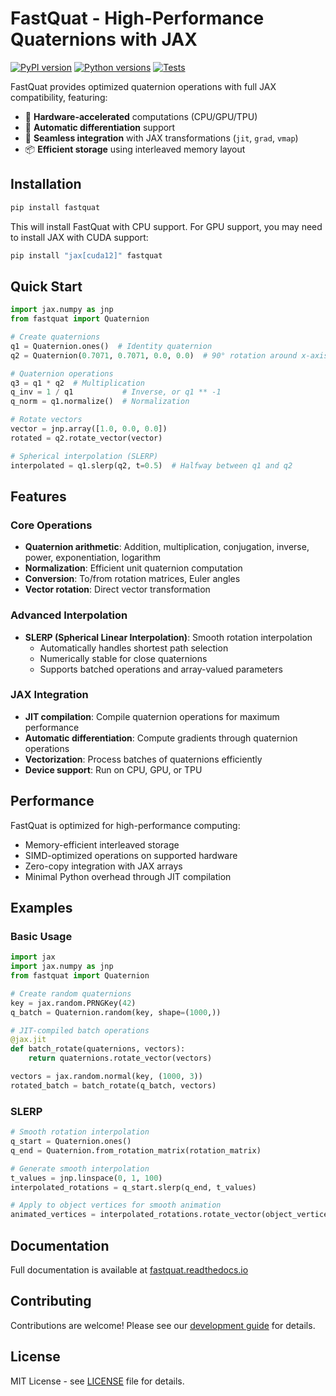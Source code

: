 # FastQuat - High-Performance Quaternions with JAX

[![PyPI version](https://img.shields.io/pypi/v/fastquat)](https://pypi.org/project/fastquat/)
[![Python versions](https://img.shields.io/pypi/pyversions/fastquat)](https://pypi.org/project/fastquat/)
[![Tests](https://github.com/CMBSciPol/fastquat/actions/workflows/tests.yml/badge.svg)](https://github.com/CMBSciPol/fastquat/actions)

FastQuat provides optimized quaternion operations with full JAX compatibility, featuring:

- 🚀 **Hardware-accelerated** computations (CPU/GPU/TPU)
- 🔄 **Automatic differentiation** support
- 🧩 **Seamless integration** with JAX transformations (`jit`, `grad`, `vmap`)
- 📦 **Efficient storage** using interleaved memory layout

## Installation

```bash
pip install fastquat
```
This will install FastQuat with CPU support. For GPU support, you may need to install JAX with CUDA support:

```bash
pip install "jax[cuda12]" fastquat
```


## Quick Start

```python
import jax.numpy as jnp
from fastquat import Quaternion

# Create quaternions
q1 = Quaternion.ones()  # Identity quaternion
q2 = Quaternion(0.7071, 0.7071, 0.0, 0.0)  # 90° rotation around x-axis

# Quaternion operations
q3 = q1 * q2  # Multiplication
q_inv = 1 / q1           # Inverse, or q1 ** -1
q_norm = q1.normalize()  # Normalization

# Rotate vectors
vector = jnp.array([1.0, 0.0, 0.0])
rotated = q2.rotate_vector(vector)

# Spherical interpolation (SLERP)
interpolated = q1.slerp(q2, t=0.5)  # Halfway between q1 and q2
```

## Features

### Core Operations
- **Quaternion arithmetic**: Addition, multiplication, conjugation, inverse, power, exponentiation, logarithm
- **Normalization**: Efficient unit quaternion computation
- **Conversion**: To/from rotation matrices, Euler angles
- **Vector rotation**: Direct vector transformation

### Advanced Interpolation
- **SLERP (Spherical Linear Interpolation)**: Smooth rotation interpolation
  - Automatically handles shortest path selection
  - Numerically stable for close quaternions
  - Supports batched operations and array-valued parameters

### JAX Integration
- **JIT compilation**: Compile quaternion operations for maximum performance
- **Automatic differentiation**: Compute gradients through quaternion operations
- **Vectorization**: Process batches of quaternions efficiently
- **Device support**: Run on CPU, GPU, or TPU

## Performance

FastQuat is optimized for high-performance computing:
- Memory-efficient interleaved storage
- SIMD-optimized operations on supported hardware
- Zero-copy integration with JAX arrays
- Minimal Python overhead through JIT compilation

## Examples

### Basic Usage
```python
import jax
import jax.numpy as jnp
from fastquat import Quaternion

# Create random quaternions
key = jax.random.PRNGKey(42)
q_batch = Quaternion.random(key, shape=(1000,))

# JIT-compiled batch operations
@jax.jit
def batch_rotate(quaternions, vectors):
    return quaternions.rotate_vector(vectors)

vectors = jax.random.normal(key, (1000, 3))
rotated_batch = batch_rotate(q_batch, vectors)
```

### SLERP
```python
# Smooth rotation interpolation
q_start = Quaternion.ones()
q_end = Quaternion.from_rotation_matrix(rotation_matrix)

# Generate smooth interpolation
t_values = jnp.linspace(0, 1, 100)
interpolated_rotations = q_start.slerp(q_end, t_values)

# Apply to object vertices for smooth animation
animated_vertices = interpolated_rotations.rotate_vector(object_vertices)
```

## Documentation

Full documentation is available at [fastquat.readthedocs.io](https://fastquat.readthedocs.io)

## Contributing

Contributions are welcome! Please see our [development guide](https://fastquat.readthedocs.io/en/latest/development.html) for details.

## License

MIT License - see [LICENSE](LICENSE) file for details.
